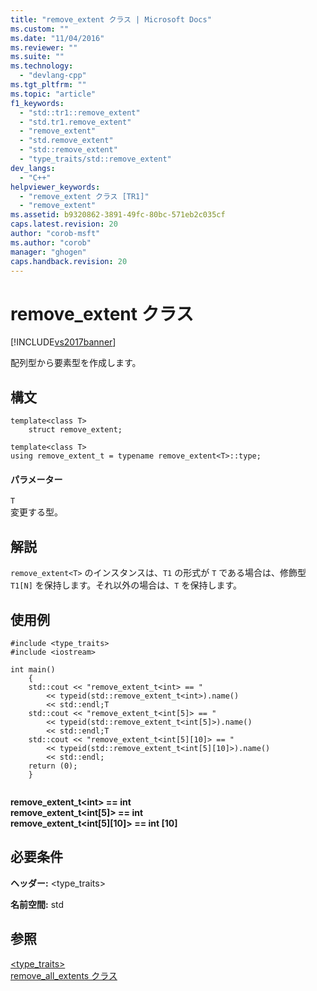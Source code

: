 ```yaml
---
title: "remove_extent クラス | Microsoft Docs"
ms.custom: ""
ms.date: "11/04/2016"
ms.reviewer: ""
ms.suite: ""
ms.technology: 
  - "devlang-cpp"
ms.tgt_pltfrm: ""
ms.topic: "article"
f1_keywords: 
  - "std::tr1::remove_extent"
  - "std.tr1.remove_extent"
  - "remove_extent"
  - "std.remove_extent"
  - "std::remove_extent"
  - "type_traits/std::remove_extent"
dev_langs: 
  - "C++"
helpviewer_keywords: 
  - "remove_extent クラス [TR1]"
  - "remove_extent"
ms.assetid: b9320862-3891-49fc-80bc-571eb2c035cf
caps.latest.revision: 20
author: "corob-msft"
ms.author: "corob"
manager: "ghogen"
caps.handback.revision: 20
---
```

# remove_extent クラス
[!INCLUDE[vs2017banner](../assembler/inline/includes/vs2017banner.md)]

配列型から要素型を作成します。  
  
## 構文  
  
```  
template<class T>  
    struct remove_extent;  
  
template<class T>  
using remove_extent_t = typename remove_extent<T>::type;  
```  
  
#### パラメーター  
 `T`  
 変更する型。  
  
## 解説  
 `remove_extent<T>` のインスタンスは、`T1` の形式が `T` である場合は、修飾型 `T1[N]` を保持します。それ以外の場合は、`T` を保持します。  
  
## 使用例  
  
```  
#include <type_traits>   
#include <iostream>   
  
int main()   
    {   
    std::cout << "remove_extent_t<int> == "  
        << typeid(std::remove_extent_t<int>).name()  
        << std::endl;T  
    std::cout << "remove_extent_t<int[5]> == "  
        << typeid(std::remove_extent_t<int[5]>).name()  
        << std::endl;T  
    std::cout << "remove_extent_t<int[5][10]> == "  
        << typeid(std::remove_extent_t<int[5][10]>).name()  
        << std::endl;   
    return (0);   
    }  
  
```  
  
  **remove\_extent\_t\<int\> \=\= int**  
**remove\_extent\_t\<int\[5\]\> \=\= int**  
**remove\_extent\_t\<int\[5\]\[10\]\> \=\= int \[10\]**   
## 必要条件  
 **ヘッダー:** \<type\_traits\>  
  
 **名前空間:** std  
  
## 参照  
 [\<type\_traits\>](../standard-library/type-traits.md)   
 [remove\_all\_extents クラス](../standard-library/remove-all-extents-class.md)